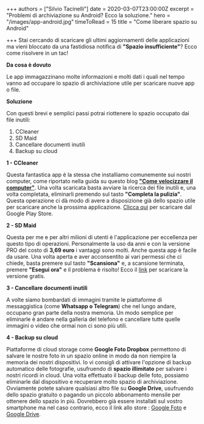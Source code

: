 +++
authors = ["Silvio Tacinelli"]
date = 2020-03-07T23:00:00Z
excerpt = "Problemi di archiviazione su Android? Ecco la soluzione."
hero = "/images/app-android.jpg"
timeToRead = 15
title = "Come liberare spazio su Android"

+++
Stai cercando di scaricare gli ultimi aggiornamenti delle applicazioni ma vieni bloccato da una fastidiosa notifica di **"Spazio insufficiente"**? Ecco come risolvere in un tac!

**Da cosa è dovuto**

Le app immagazzinano molte informazioni e molti dati i quali nel tempo vanno ad occupare lo spazio di archiviazione utile per scaricare nuove app o file.

**Soluzione**

Con questi brevi e semplici passi potrai riottenere lo spazio occupato dai file inutili:

1. CCleaner
2. SD Maid
3. Cancellare documenti inutili
4. Backup su cloud

**1 - CCleaner**

Questa fantastica app è la stessa che installiamo comunemente sui nostri computer, come riportato nella guida su questo blog [**"Come velocizzare il computer"**](https://inuntac.netlify.com/post/come-velocizzare-il-computer/ "Come velocizzare il computer").
Una volta scaricata basta avviare la ricerca dei file inutili e, una volta completata, eliminarli premendo sul tasto **"Completa la pulizia"**. Questa operazione ci dà modo di avere a disposizione già dello spazio utile per scaricare anche la prossima applicazione. [Clicca qui](https://play.google.com/store/apps/details?id=com.piriform.ccleaner&hl=it "CCleaner") per scaricare dal Google Play Store.

**2 - SD Maid**

Questa per me e per altri milioni di utenti è l'applicazione per eccellenza per questo tipo di operazioni. Personalmente la uso da anni e con la versione PRO del costo di **3,69 euro** i vantaggi sono molti. Anche questa app è facile da usare. Una volta aperta e aver acconsentito ai vari permessi che ci chiede, basta premere sul tasto **"Scansiona"** e, a scansione terminata, premere **"Esegui ora"** e il problema è risolto! Ecco il [link](https://play.google.com/store/apps/details?id=eu.thedarken.sdm "SD Maid") per scaricare la versione gratis.

**3 - Cancellare documenti inutili**

A volte siamo bombardati di immagini tramite le piattaforme di messaggistica (come **Whatsapp o Telegram**) che nel lungo andare, occupano gran parte della nostra memoria. Un modo semplice per eliminarle è andare nella galleria del telefono e cancellare tutte quelle immagini  o video che ormai non ci sono più utili.

**4 - Backup su cloud**

Piattaforme di cloud storage come **Google Foto Dropbox** permettono di salvare le nostre foto in un spazio online in modo da non riempire la memoria dei nostri dispositivi. Io vi consigli di attivare l'opzione di backup automatico delle fotografie, usufruendo di **spazio illimitato** per salvare i nostri ricordi in cloud. Una volta effettuato il backup delle foto, possiamo eliminarle dal dispositivo e recuperare molto spazio di archiviazione. Ovviamente potete salvare qualsiasi altro file su **Google Drive**, usufruendo dello spazio gratuito o pagando un piccolo abbonamento mensile per ottenere dello spazio in più. Dovrebbero già essere installati sul vostro smartphone ma nel caso contrario, ecco il link allo store : [Google Foto](https://play.google.com/store/apps/details?id=com.google.android.apps.photos) e [Google Drive](https://play.google.com/store/apps/details?id=com.google.android.apps.docs).

